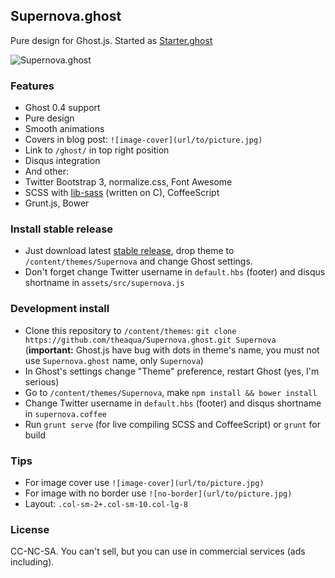 ##  Supernova.ghost
Pure design for Ghost.js.
Started as [Starter.ghost][3]

![Supernova.ghost][1]

### Features
 - Ghost 0.4 support
 - Pure design
 - Smooth animations
 - Covers in blog post: `![image-cover](url/to/picture.jpg)`
 - Link to `/ghost/` in top right position
 - Disqus integration
 - And other:
  - Twitter Bootstrap 3, normalize.css, Font Awesome
  - SCSS with [lib-sass][2] (written on C), CoffeeScript
  - Grunt.js, Bower

### Install stable release
 - Just download latest [stable release][5], drop theme to `/content/themes/Supernova` and change Ghost settings.
 - Don't forget change Twitter username in `default.hbs` (footer) and disqus shortname in `assets/src/supernova.js`

### Development install
 - Clone this repository to `/content/themes`: `git clone https://github.com/theaqua/Supernova.ghost.git Supernova` (**important:** Ghost.js have bug with dots in theme's name, you must not use `Supernova.ghost` name, only `Supernova`)
 - In Ghost's settings change "Theme" preference, restart Ghost (yes, I'm serious)
 - Go to `/content/themes/Supernova`, make `npm install && bower install`
 - Change Twitter username in `default.hbs` (footer) and disqus shortname in `supernova.coffee`
 - Run `grunt serve` (for live compiling SCSS and CoffeeScript) or `grunt` for build
 
### Tips
 - For image cover use `![image-cover](url/to/picture.jpg)`
 - For image with no border use `![no-border](url/to/picture.jpg)`
 - Layout: `.col-sm-2+.col-sm-10.col-lg-8`

### License
CC-NC-SA. You can't sell, but you can use in commercial services (ads including).

  [1]: http://gm4.in/i/fis.jpg
  [2]: http://libsass.org/
  [3]: https://github.com/theaqua/Starter.ghost
  [5]: https://github.com/theaqua/Supernova.ghost/releases